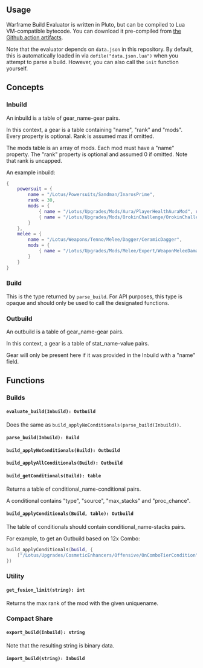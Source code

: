 ## Usage

Warframe Build Evaluator is written in Pluto, but can be compiled to Lua VM-compatible bytecode. You can download it pre-compiled from [the Github action artifacts](https://github.com/Sainan/warframe-build-evaluator/actions/workflows/test.yml).

Note that the evaluator depends on `data.json` in this repository. By default, this is automatically loaded in via `dofile("data.json.lua")` when you attempt to parse a build. However, you can also call the `init` function yourself.

## Concepts

### Inbuild

An inbuild is a table of gear_name-gear pairs.

In this context, a gear is a table containing "name", "rank" and "mods". Every property is optional. Rank is assumed max if omitted.

The mods table is an array of mods. Each mod must have a "name" property. The "rank" property is optional and assumed 0 if omitted. Note that rank is uncapped.

An example inbuild:

```lua
{
    powersuit = {
        name = "/Lotus/Powersuits/Sandman/InarosPrime",
        rank = 30,
        mods = {
            { name = "/Lotus/Upgrades/Mods/Aura/PlayerHealthAuraMod", rank = 5 }, -- Physique
            { name = "/Lotus/Upgrades/Mods/OrokinChallenge/OrokinChallengeModCollaboration", rank = 5 }, -- Coaction Drift
        }
    },
    melee = {
        name = "/Lotus/Weapons/Tenno/Melee/Dagger/CeramicDagger",
        mods = {
            { name = "/Lotus/Upgrades/Mods/Melee/Expert/WeaponMeleeDamageModExpert", rank = 10 }, -- Primed Pressure Point
        }
    }
}
```

### Build

This is the type returned by `parse_build`. For API purposes, this type is opaque and should only be used to call the designated functions.

### Outbuild

An outbuild is a table of gear_name-gear pairs.

In this context, a gear is a table of stat_name-value pairs.

Gear will only be present here if it was provided in the Inbuild with a "name" field.

## Functions

### Builds

#### `evaluate_build(Inbuild): Outbuild`

Does the same as `build_applyNoConditionals(parse_build(Inbuild))`.

#### `parse_build(Inbuild): Build`

#### `build_applyNoConditionals(Build): Outbuild`

#### `build_applyAllConditionals(Build): Outbuild`

#### `build_getConditionals(Build): table`

Returns a table of conditional_name-conditional pairs.

A conditional contains "type", "source", "max_stacks" and "proc_chance".

#### `build_applyConditionals(Build, table): Outbuild`

The table of conditionals should contain conditional_name-stacks pairs.

For example, to get an Outbuild based on 12x Combo:

```lua
build_applyConditionals(build, {
    ["/Lotus/Upgrades/CosmeticEnhancers/Offensive/OnComboTierCondition"] = 11
})
```

### Utility

#### `get_fusion_limit(string): int`

Returns the max rank of the mod with the given uniquename.

### Compact Share

#### `export_build(Inbuild): string`

Note that the resulting string is binary data.

#### `import_build(string): Inbuild`
